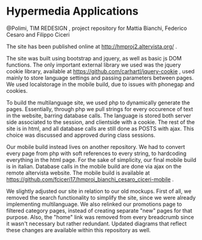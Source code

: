 # Hypermedia Applications
@Polimi, TIM REDESIGN , project repository for Mattia Bianchi, Federico Cesaro and Filippo Ciceri


The site has been published online at http://hmproj2.altervista.org/ . 

The site was built using bootstrap and jquery, as well as basic js DOM functions. The only important external library we used was the jquery cookie library, available at https://github.com/carhartl/jquery-cookie , used mainly to store language settings and passing parameters between pages. We used localstorage in the mobile build, due to issues with phonegap and cookies.

To build the multilanguage site, we used php to dynamically generate the pages. Essentially, through php we pull strings for every occurence of text in the website, barring database calls. The language is stored both server side associated to the session, and clientside with a cookie. The rest of the site is in html, and all database calls are still done as POSTS with ajax. This choice was discussed and approved during class sessions.

Our mobile build instead lives on another repository. We had to convert every page from php with soft references to every string, to hardcoding everything in the html page. For the sake of simplicity, our final mobile build is in italian. Database calls in the mobile build are done via ajax on the remote altervista website. The mobile build is available at https://github.com/fciceri17/hmproj_bianchi_cesaro_ciceri-mobile .



We slightly adjusted our site in relation to our old mockups. First of all, we removed the search functionality to simplify the site, since we were already implementing multilanguage. We also relinked our promotions page to filtered category pages, instead of creating separate "new" pages for that purpose.
Also, the "home" link was removed from every breadcrumb since it wasn't necessary but rather redundant. Updated diagrams that reflect these changes are available within this repository as well.